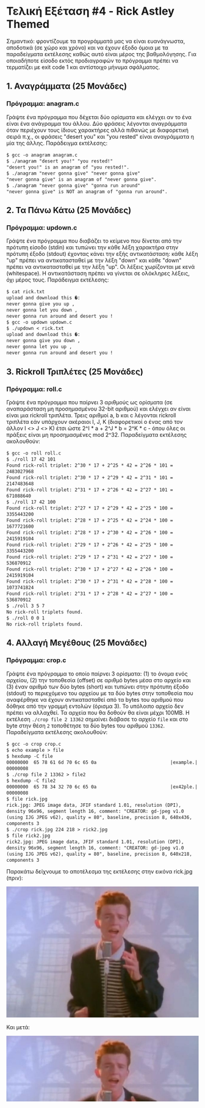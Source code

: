 # Τελική Εξέταση #4 - Rick Astley Themed

Σημαντικό: φροντίζουμε τα προγράμματά μας να είναι ευανάγνωστα, αποδοτικά (σε χώρο και χρόνο) και να έχουν έξοδο όμοια με τα παραδείγματα εκτέλεσης καθώς αυτό είναι μέρος της βαθμολόγησης. Για οποιαδήποτε είσοδο εκτός προδιαγραφών το πρόγραμμα πρέπει να τερματίζει με exit code 1 και αντίστοιχο μήνυμα σφάλματος.

## 1. Αναγράμματα (25 Μονάδες)

### Πρόγραμμα: anagram.c

Γράψτε ένα πρόγραμμα που δέχεται δύο ορίσματα και ελέγχει αν το ένα είναι ένα ανάγραμμα του άλλου. Δύο φράσεις λέγονται αναγράμματα όταν περιέχουν τους ίδιους χαρακτήρες αλλά πιθανώς με διαφορετική σειρά π.χ., οι φράσεις "desert you" και "you rested" είναι αναγράμματα η μία της άλλης. Παράδειγμα εκτέλεσης:

```
$ gcc -o anagram anagram.c
$ ./anagram "desert you!" "you rested!"
"desert you!" is an anagram of "you rested!".
$ ./anagram "never gonna give" "never gonna give"
"never gonna give" is an anagram of "never gonna give".
$ ./anagram "never gonna give" "gonna run around"
"never gonna give" is NOT an anagram of "gonna run around".
```

## 2. Τα Πάνω Κάτω (25 Μονάδες)

### Πρόγραμμα: updown.c

Γράψτε ένα πρόγραμμα που διαβάζει το κείμενο που δίνεται από την πρότυπη είσοδο (stdin) και τυπώνει την κάθε λέξη χαρακτήρα στην πρότυπη έξοδο (stdout) έχοντας κάνει την εξής αντικατάσταση: κάθε λέξη "up" πρέπει να αντικατασταθεί με την λέξη "down" και κάθε "down" πρέπει να αντικατασταθεί με την λέξη "up". Οι λέξεις χωρίζονται με κενά (whitespace). Η αντικατάσταση πρέπει να γίνεται σε ολόκληρες λέξεις, όχι μέρος τους. Παράδειγμα εκτέλεσης:

```
$ cat rick.txt
upload and download this �:
never gonna give you up ,
never gonna let you down ,
never gonna run around and desert you !
$ gcc -o updown updown.c
$ ./updown < rick.txt
upload and download this �:
never gonna give you down ,
never gonna let you up ,
never gonna run around and desert you !
```

## 3. Rickroll Τριπλέτες (25 Μονάδες)

### Πρόγραμμα: roll.c

Γράψτε ένα πρόγραμμα που παίρνει 3 αριθμούς ως ορίσματα (σε αναπαράσταση μη προσημασμένου 32-bit αριθμού) και ελέγχει αν είναι είναι μια rickroll τριπλέτα. Τρεις αριθμοί a, b και c λέγονται rickroll τριπλέτα εάν υπάρχουν ακέραιοι I, J, K (διαφορετικοί ο ένας από τον άλλον I <> J <> K) έτσι ώστε 2^I * a + 2^J * b = 2^K * c - όπου όλες οι πράξεις είναι μη προσημασμένες mod 2^32. Παραδείγματα εκτέλεσης ακολουθούν:

```
$ gcc -o roll roll.c
$ ./roll 17 42 101
Found rick-roll triplet: 2^30 * 17 + 2^25 * 42 = 2^26 * 101 = 2483027968
Found rick-roll triplet: 2^30 * 17 + 2^29 * 42 = 2^31 * 101 = 2147483648
Found rick-roll triplet: 2^31 * 17 + 2^26 * 42 = 2^27 * 101 = 671088640
$ ./roll 17 42 100
Found rick-roll triplet: 2^27 * 17 + 2^29 * 42 = 2^25 * 100 = 3355443200
Found rick-roll triplet: 2^28 * 17 + 2^25 * 42 = 2^24 * 100 = 1677721600
Found rick-roll triplet: 2^28 * 17 + 2^30 * 42 = 2^26 * 100 = 2415919104
Found rick-roll triplet: 2^29 * 17 + 2^26 * 42 = 2^25 * 100 = 3355443200
Found rick-roll triplet: 2^29 * 17 + 2^31 * 42 = 2^27 * 100 = 536870912
Found rick-roll triplet: 2^30 * 17 + 2^27 * 42 = 2^26 * 100 = 2415919104
Found rick-roll triplet: 2^30 * 17 + 2^31 * 42 = 2^28 * 100 = 1073741824
Found rick-roll triplet: 2^31 * 17 + 2^28 * 42 = 2^27 * 100 = 536870912
$ ./roll 3 5 7
No rick-roll triplets found.
$ ./roll 0 0 1
No rick-roll triplets found.
```


## 4. Αλλαγή Μεγέθους (25 Μονάδες)

### Πρόγραμμα: crop.c

Γράψτε ένα πρόγραμμα το οποίο παίρνει 3 ορίσματα: (1) το όνομα ενός αρχείου, (2) την τοποθεσία (offset) σε αριθμό bytes μέσα στο αρχείο και (3) έναν αριθμό των δύο bytes (short) και τυπώνει στην πρότυπη έξοδο (stdout) το περιεχόμενο του αρχείου με τα δύο bytes στην τοποθεσία που αναφέρθηκε να έχουν αντικατασταθεί από τα bytes του αριθμού που δόθηκε από την γραμμή εντολών (όρισμα 3). Το υπόλοιπο αρχείο δεν πρέπει να αλλαχθεί. Τα αρχεία που θα δοθούν θα είναι μέχρι 100ΜΒ. Η εκτέλεση `./crop file 2 13362` σημαίνει διάβασε το αρχείο `file` και στο byte στην θέση `2` τοποθέτησε τα δύο bytes του αριθμού `13362`. Παραδείγματα εκτέλεσης ακολουθούν:

```
$ gcc -o crop crop.c
$ echo example > file
$ hexdump -C file
00000000  65 78 61 6d 70 6c 65 0a                           |example.|
00000008
$ ./crop file 2 13362 > file2
$ hexdump -C file2
00000000  65 78 34 32 70 6c 65 0a                           |ex42ple.|
00000008
$ file rick.jpg
rick.jpg: JPEG image data, JFIF standard 1.01, resolution (DPI), density 96x96, segment length 16, comment: "CREATOR: gd-jpeg v1.0 (using IJG JPEG v62), quality = 80", baseline, precision 8, 640x436, components 3
$ ./crop rick.jpg 224 218 > rick2.jpg
$ file rick2.jpg
rick2.jpg: JPEG image data, JFIF standard 1.01, resolution (DPI), density 96x96, segment length 16, comment: "CREATOR: gd-jpeg v1.0 (using IJG JPEG v62), quality = 80", baseline, precision 8, 640x218, components 3

```
Παρακάτω δείχνουμε το αποτέλεσμα της εκτέλεσης στην εικόνα rick.jpg (πριν):

![rick before](rick.jpg)

Και μετά:

![rick after](images/rick2.jpg)



